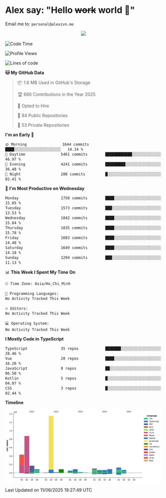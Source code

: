 # Alex say: "Hello ~~work~~ world 🐾"
Email me to: `personal@alexzvn.me`


<p align=center>
  <a href="https://skillicons.dev">
    <img src="https://skillicons.dev/icons?i=ts,js,php,nodejs,bun,vue,nuxt,react,svelte,tauri,laravel,rust,mongodb,docker,electron,redis,rabbitmq,tailwind,git,cloudflare,elysia,mysql,nginx,rollupjs,sentry,ubuntu,yarn,html,css,vite" />
  </a>
</p>

<!--START_SECTION:waka-->
![Code Time](http://img.shields.io/badge/Code%20Time-1%2C066%20hrs%2055%20mins-blue)

![Profile Views](http://img.shields.io/badge/Profile%20Views-0-blue)

![Lines of code](https://img.shields.io/badge/From%20Hello%20World%20I%27ve%20Written-3.7%20million%20lines%20of%20code-blue)

**🐱 My GitHub Data** 

> 📦 1.6 MB Used in GitHub's Storage 
 > 
> 🏆 666 Contributions in the Year 2025
 > 
> 💼 Opted to Hire
 > 
> 📜 84 Public Repositories 
 > 
> 🔑 53 Private Repositories 
 > 
**I'm an Early 🐤** 

```text
🌞 Morning                1644 commits        ████░░░░░░░░░░░░░░░░░░░░░   14.14 % 
🌆 Daytime                5461 commits        ████████████░░░░░░░░░░░░░   46.97 % 
🌃 Evening                4241 commits        █████████░░░░░░░░░░░░░░░░   36.48 % 
🌙 Night                  280 commits         █░░░░░░░░░░░░░░░░░░░░░░░░   02.41 % 
```
📅 **I'm Most Productive on Wednesday** 

```text
Monday                   1750 commits        ████░░░░░░░░░░░░░░░░░░░░░   15.05 % 
Tuesday                  1573 commits        ███░░░░░░░░░░░░░░░░░░░░░░   13.53 % 
Wednesday                1842 commits        ████░░░░░░░░░░░░░░░░░░░░░   15.84 % 
Thursday                 1835 commits        ████░░░░░░░░░░░░░░░░░░░░░   15.78 % 
Friday                   1683 commits        ████░░░░░░░░░░░░░░░░░░░░░   14.48 % 
Saturday                 1649 commits        ████░░░░░░░░░░░░░░░░░░░░░   14.18 % 
Sunday                   1294 commits        ███░░░░░░░░░░░░░░░░░░░░░░   11.13 % 
```


📊 **This Week I Spent My Time On** 

```text
🕑︎ Time Zone: Asia/Ho_Chi_Minh

💬 Programming Languages: 
No Activity Tracked This Week

🔥 Editors: 
No Activity Tracked This Week

💻 Operating System: 
No Activity Tracked This Week
```

**I Mostly Code in TypeScript** 

```text
TypeScript               35 repos            ███████░░░░░░░░░░░░░░░░░░   28.46 % 
Vue                      20 repos            ████░░░░░░░░░░░░░░░░░░░░░   16.26 % 
JavaScript               8 repos             ██░░░░░░░░░░░░░░░░░░░░░░░   06.50 % 
Kotlin                   5 repos             █░░░░░░░░░░░░░░░░░░░░░░░░   04.07 % 
CSS                      3 repos             █░░░░░░░░░░░░░░░░░░░░░░░░   02.44 % 
```



**Timeline**

![Lines of Code chart](https://raw.githubusercontent.com/alexzvn/alexzvn/main/assets/bar_graph.png)


 Last Updated on 11/06/2025 19:27:49 UTC
<!--END_SECTION:waka-->
